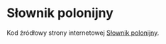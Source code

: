 # Słownik polonijny

Kod źródłowy strony internetowej [Słownik polonijny](http://slownikpolonijny.com).
